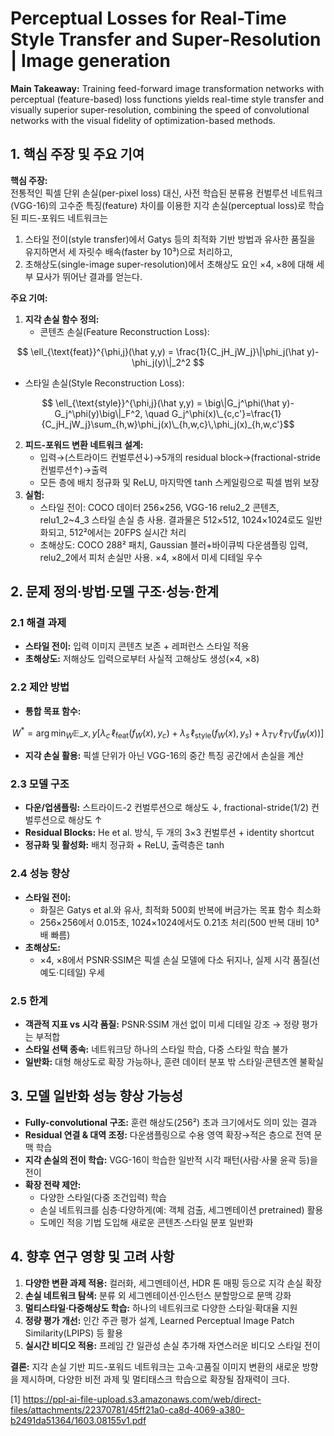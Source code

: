 # Perceptual Losses for Real-Time Style Transfer and Super-Resolution | Image generation

**Main Takeaway:** Training feed-forward image transformation networks with perceptual (feature-based) loss functions yields real-time style transfer and visually superior super-resolution, combining the speed of convolutional networks with the visual fidelity of optimization-based methods.

## 1. 핵심 주장 및 주요 기여

**핵심 주장:**  
전통적인 픽셀 단위 손실(per-pixel loss) 대신, 사전 학습된 분류용 컨벌루션 네트워크(VGG-16)의 고수준 특징(feature) 차이를 이용한 지각 손실(perceptual loss)로 학습된 피드-포워드 네트워크는  
1) 스타일 전이(style transfer)에서 Gatys 등의 최적화 기반 방법과 유사한 품질을 유지하면서 세 자릿수 배속(faster by 10³)으로 처리하고,  
2) 초해상도(single-image super-resolution)에서 초해상도 요인 ×4, ×8에 대해 세부 묘사가 뛰어난 결과를 얻는다.

**주요 기여:**  
1. **지각 손실 함수 정의:**  
   - 콘텐츠 손실(Feature Reconstruction Loss):  

$$
       \ell_{\text{feat}}^{\phi,j}(\hat y,y) = \frac{1}{C_jH_jW_j}\|\phi_j(\hat y)-\phi_j(y)\|_2^2
     $$

- 스타일 손실(Style Reconstruction Loss):  

```math
    \ell_{\text{style}}^{\phi,j}(\hat y,y) = \big\|G_j^\phi(\hat y)-G_j^\phi(y)\big\|_F^2,
    \quad G_j^\phi(x)\_{c,c'}=\frac{1}{C_jH_jW_j}\sum_{h,w}\phi_j(x)\_{h,w,c}\,\phi_j(x)_{h,w,c'}
```

2. **피드-포워드 변환 네트워크 설계:**  
   - 입력→(스트라이드 컨벌루션↓)→5개의 residual block→(fractional-stride 컨벌루션↑)→출력  
   - 모든 층에 배치 정규화 및 ReLU, 마지막엔 tanh 스케일링으로 픽셀 범위  보장
3. **실험:**  
   - 스타일 전이: COCO 데이터 256×256, VGG-16 relu2_2 콘텐츠, relu1_2~4_3 스타일 손실 층 사용. 결과물은 512×512, 1024×1024로도 일반화되고, 512²에서는 20FPS 실시간 처리  
   - 초해상도: COCO 288² 패치, Gaussian 블러+바이큐빅 다운샘플링 입력, relu2_2에서 피처 손실만 사용. ×4, ×8에서 미세 디테일 우수

## 2. 문제 정의·방법·모델 구조·성능·한계

### 2.1 해결 과제  
- **스타일 전이:** 입력 이미지 콘텐츠 보존 + 레퍼런스 스타일 적용  
- **초해상도:** 저해상도 입력으로부터 사실적 고해상도 생성(×4, ×8)

### 2.2 제안 방법  
- **통합 목표 함수:**  

$$
    W^* = \arg\min_W \mathbb{E}\_{x,y}\Big[\lambda_c\,\ell_{\text{feat}}(f_W(x),y_c)
    +\lambda_s\,\ell_{\text{style}}(f_W(x),y_s)
    +\lambda_{TV}\,\ell_{TV}(f_W(x))\Big]
  $$
- **지각 손실 활용:** 픽셀 단위가 아닌 VGG-16의 중간 특징 공간에서 손실을 계산

### 2.3 모델 구조  
- **다운/업샘플링:** 스트라이드-2 컨벌루션으로 해상도 ↓, fractional-stride(1/2) 컨벌루션으로 해상도 ↑  
- **Residual Blocks:** He et al. 방식, 두 개의 3×3 컨벌루션 + identity shortcut  
- **정규화 및 활성화:** 배치 정규화 + ReLU, 출력층은 tanh

### 2.4 성능 향상  
- **스타일 전이:**  
  - 화질은 Gatys et al.와 유사, 최적화 500회 반복에 버금가는 목표 함수 최소화  
  - 256×256에서 0.015초, 1024×1024에서도 0.21초 처리(500 반복 대비 10³배 빠름)  
- **초해상도:**  
  - ×4, ×8에서 PSNR·SSIM은 픽셀 손실 모델에 다소 뒤지나, 실제 시각 품질(선예도·디테일) 우세

### 2.5 한계  
- **객관적 지표 vs 시각 품질:** PSNR·SSIM 개선 없이 미세 디테일 강조 → 정량 평가는 부적합  
- **스타일 선택 종속:** 네트워크당 하나의 스타일 학습, 다중 스타일 학습 불가  
- **일반화:** 대형 해상도로 확장 가능하나, 훈련 데이터 분포 밖 스타일·콘텐츠엔 불확실

## 3. 모델 일반화 성능 향상 가능성

- **Fully-convolutional 구조:** 훈련 해상도(256²) 초과 크기에서도 의미 있는 결과  
- **Residual 연결 & 대역 조정:** 다운샘플링으로 수용 영역 확장→적은 층으로 전역 문맥 학습  
- **지각 손실의 전이 학습:** VGG-16이 학습한 일반적 시각 패턴(사람·사물 윤곽 등)을 전이  
- **확장 전략 제안:**  
  - 다양한 스타일(다중 조건입력) 학습  
  - 손실 네트워크를 심층·다양하게(예: 객체 검출, 세그멘테이션 pretrained) 활용  
  - 도메인 적응 기법 도입해 새로운 콘텐츠·스타일 분포 일반화

## 4. 향후 연구 영향 및 고려 사항

1. **다양한 변환 과제 적용:** 컬러화, 세그멘테이션, HDR 톤 매핑 등으로 지각 손실 확장  
2. **손실 네트워크 탐색:** 분류 외 세그멘테이션·인스턴스 분할망으로 문맥 강화  
3. **멀티스타일·다중해상도 학습:** 하나의 네트워크로 다양한 스타일·확대율 지원  
4. **정량 평가 개선:** 인간 주관 평가 설계, Learned Perceptual Image Patch Similarity(LPIPS) 등 활용  
5. **실시간 비디오 적용:** 프레임 간 일관성 손실 추가해 자연스러운 비디오 스타일 전이  

**결론:** 지각 손실 기반 피드-포워드 네트워크는 고속·고품질 이미지 변환의 새로운 방향을 제시하며, 다양한 비전 과제 및 멀티태스크 학습으로 확장될 잠재력이 크다.

[1] https://ppl-ai-file-upload.s3.amazonaws.com/web/direct-files/attachments/22370781/45ff21a0-ca8d-4069-a380-b2491da51364/1603.08155v1.pdf
